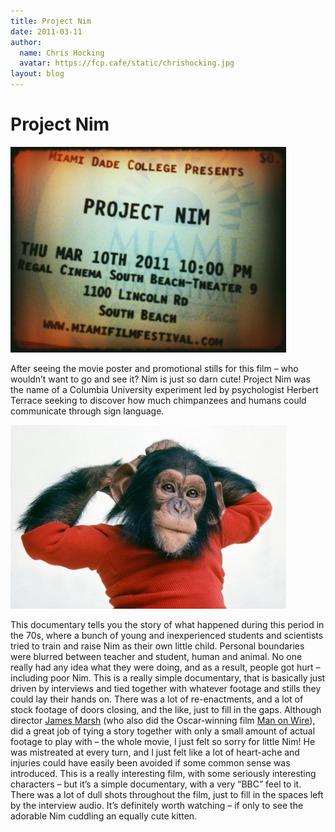 ```yaml
---
title: Project Nim
date: 2011-03-11
author:
  name: Chris Hocking
  avatar: https://fcp.cafe/static/chrishocking.jpg
layout: blog
---
```

# Project Nim

![](/static/blog/2011-03-projectnim_ticket-441x329.jpg "projectnim_ticket")

After seeing the movie poster and promotional stills for this film – who wouldn’t want to go and see it? Nim is just so darn cute! Project Nim was the name of a Columbia University experiment led by psychologist Herbert Terrace seeking to discover how much chimpanzees and humans could communicate through sign language.

![](/static/blog/2011-03-projectnim_frame1-441x294.jpg "projectnim_frame")

This documentary tells you the story of what happened during this period in the 70s, where a bunch of young and inexperienced students and scientists tried to train and raise Nim as their own little child. Personal boundaries were blurred between teacher and student, human and animal. No one really had any idea what they were doing, and as a result, people got hurt – including poor Nim. This is a really simple documentary, that is basically just driven by interviews and tied together with whatever footage and stills they could lay their hands on. There was a lot of re-enactments, and a lot of stock footage of doors closing, and the like, just to fill in the gaps. Although director [James Marsh](http://www.imdb.com/name/nm1016428/ "IMDB") (who also did the Oscar-winning film [Man on Wire](http://www.imdb.com/title/tt1155592/ "IMDB")), did a great job of tying a story together with only a small amount of actual footage to play with – the whole movie, I just felt so sorry for little Nim! He was mistreated at every turn, and I just felt like a lot of heart-ache and injuries could have easily been avoided if some common sense was introduced. This is a really interesting film, with some seriously interesting characters – but it’s a simple documentary, with a very “BBC” feel to it. There was a lot of dull shots throughout the film, just to fill in the spaces left by the interview audio. It’s definitely worth watching – if only to see the adorable Nim cuddling an equally cute kitten.